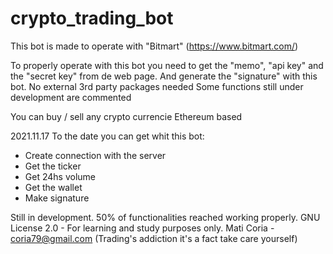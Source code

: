 # crypto_trading_bot

This bot is made to operate with "Bitmart" (https://www.bitmart.com/)

To properly operate with this bot you need to get the "memo", "api key" and the "secret key" from de web page. And generate the "signature" with this bot.
No external 3rd party packages needed
Some functions still under development are commented

You can buy / sell any crypto currencie Ethereum based

2021.11.17 To the date you can get whit this bot:

- Create connection with the server
- Get the ticker
- Get 24hs volume
- Get the wallet
- Make signature

Still in development. 50% of functionalities reached working properly.
GNU License 2.0 - 
For learning and study purposes only. 
Mati Coria - coria79@gmail.com
(Trading's addiction it's a fact take care yourself)
